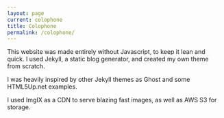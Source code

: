 ```yaml
---
layout: page
current: colophone
title: Colophone
permalink: /colophone/
---
```


This website was made entirely without Javascript, to keep it lean and quick. I used Jekyll, a static blog generator, and created my own theme from scratch.

I was heavily inspired by other Jekyll themes as Ghost and some HTML5Up.net examples.

I used ImgIX as a CDN to serve blazing fast images, as well as AWS S3 for storage.